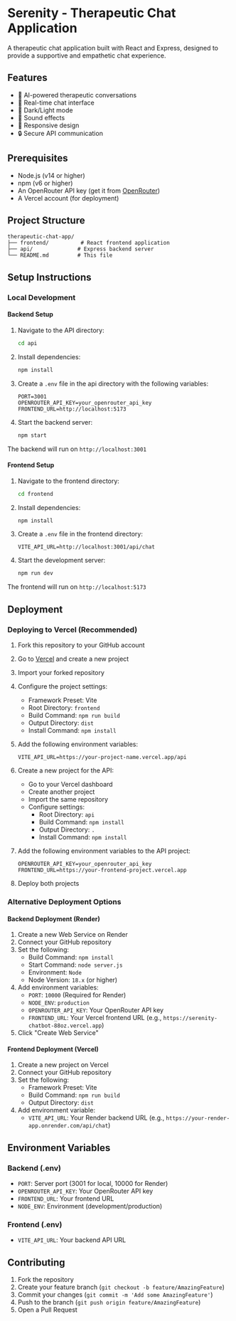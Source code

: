 # Serenity - Therapeutic Chat Application

A therapeutic chat application built with React and Express, designed to provide a supportive and empathetic chat experience.

## Features

- 🤖 AI-powered therapeutic conversations
- 💬 Real-time chat interface
- 🌙 Dark/Light mode
- 🎵 Sound effects
- 📱 Responsive design
- 🔒 Secure API communication

## Prerequisites

- Node.js (v14 or higher)
- npm (v6 or higher)
- An OpenRouter API key (get it from [OpenRouter](https://openrouter.ai/))
- A Vercel account (for deployment)

## Project Structure

```
therapeutic-chat-app/
├── frontend/          # React frontend application
├── api/              # Express backend server
└── README.md         # This file
```

## Setup Instructions

### Local Development

#### Backend Setup

1. Navigate to the API directory:
   ```bash
   cd api
   ```

2. Install dependencies:
   ```bash
   npm install
   ```

3. Create a `.env` file in the api directory with the following variables:
   ```
   PORT=3001
   OPENROUTER_API_KEY=your_openrouter_api_key
   FRONTEND_URL=http://localhost:5173
   ```

4. Start the backend server:
   ```bash
   npm start
   ```

The backend will run on `http://localhost:3001`

#### Frontend Setup

1. Navigate to the frontend directory:
   ```bash
   cd frontend
   ```

2. Install dependencies:
   ```bash
   npm install
   ```

3. Create a `.env` file in the frontend directory:
   ```
   VITE_API_URL=http://localhost:3001/api/chat
   ```

4. Start the development server:
   ```bash
   npm run dev
   ```

The frontend will run on `http://localhost:5173`

## Deployment

### Deploying to Vercel (Recommended)

1. Fork this repository to your GitHub account

2. Go to [Vercel](https://vercel.com) and create a new project

3. Import your forked repository

4. Configure the project settings:
   - Framework Preset: Vite
   - Root Directory: `frontend`
   - Build Command: `npm run build`
   - Output Directory: `dist`
   - Install Command: `npm install`

5. Add the following environment variables:
   ```
   VITE_API_URL=https://your-project-name.vercel.app/api
   ```

6. Create a new project for the API:
   - Go to your Vercel dashboard
   - Create another project
   - Import the same repository
   - Configure settings:
     - Root Directory: `api`
     - Build Command: `npm install`
     - Output Directory: `.`
     - Install Command: `npm install`

7. Add the following environment variables to the API project:
   ```
   OPENROUTER_API_KEY=your_openrouter_api_key
   FRONTEND_URL=https://your-frontend-project.vercel.app
   ```

8. Deploy both projects

### Alternative Deployment Options

#### Backend Deployment (Render)

1. Create a new Web Service on Render
2. Connect your GitHub repository
3. Set the following:
   - Build Command: `npm install`
   - Start Command: `node server.js`
   - Environment: `Node`
   - Node Version: `18.x` (or higher)
4. Add environment variables:
   - `PORT`: `10000` (Required for Render)
   - `NODE_ENV`: `production`
   - `OPENROUTER_API_KEY`: Your OpenRouter API key
   - `FRONTEND_URL`: Your Vercel frontend URL (e.g., `https://serenity-chatbot-88oz.vercel.app`)
5. Click "Create Web Service"

#### Frontend Deployment (Vercel)

1. Create a new project on Vercel
2. Connect your GitHub repository
3. Set the following:
   - Framework Preset: Vite
   - Build Command: `npm run build`
   - Output Directory: `dist`
4. Add environment variable:
   - `VITE_API_URL`: Your Render backend URL (e.g., `https://your-render-app.onrender.com/api/chat`)

## Environment Variables

### Backend (.env)
- `PORT`: Server port (3001 for local, 10000 for Render)
- `OPENROUTER_API_KEY`: Your OpenRouter API key
- `FRONTEND_URL`: Your frontend URL
- `NODE_ENV`: Environment (development/production)

### Frontend (.env)
- `VITE_API_URL`: Your backend API URL

## Contributing

1. Fork the repository
2. Create your feature branch (`git checkout -b feature/AmazingFeature`)
3. Commit your changes (`git commit -m 'Add some AmazingFeature'`)
4. Push to the branch (`git push origin feature/AmazingFeature`)
5. Open a Pull Request

